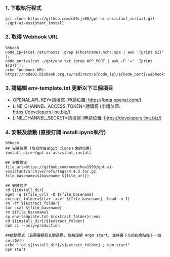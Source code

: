 ### 1. 下載執行程式
```
git clone https://github.com/c00cjz00/gpt-ai-assistant_install.git ~/gpt-ai-assistant_install
```

### 2. 取得 Webhook URL
```
%%bash
node_ip=$(cat /etc/hosts |grep $(hostname).nchc.opa | awk '{print $1}' ); 
node_port=$(cat ~/gpt/env.txt |grep APP_PORT | awk -F '=' '{print $(2)}');
echo "Webhook URL: https://node02.biobank.org.tw/redirect/${node_ip}/${node_port}/webhook"
```

### 3. 請編輯 env-template.txt 更新以下三個項目
- OPENAI_API_KEY=請填寫 (申請位置: https://beta.openai.com/)
- LINE_CHANNEL_ACCESS_TOKEN=請填寫  (申請位置: https://developers.line.biz/)
- LINE_CHANNEL_SECRET=請填寫  (申請位置: https://developers.line.biz/)

### 4. 安裝及啟動 (直接打開 install.ipynb執行)
```
%%bash
## 安裝位置 (填寫你目前git clone下來的位置)
install_dir=~/gpt-ai-assistant_install

## 參數設定
file_url=https://github.com/memochou1993/gpt-ai-assistant/archive/refs/tags/4.4.3.tar.gz
file_basename=$(basename ${file_url})

## 安裝套件
cd ${install_dir}
wget -q ${file_url} -O ${file_basename}
extract_folder=$(tar -xzvf ${file_basename} |head -n 1)
rm -rf ${extract_folder}
tar -xzf ${file_basename}
rm ${file_basename}
cp env-template.txt ${extract_folder}/.env
cd ${install_dir}/${extract_folder}
npm ci --only=production

##啟動程式 (若需要觀看互動過程, 請將註解 #npm start, 並將最下方的指令貼在下一個cell執行)
echo "!cd ${install_dir}/${extract_folder} ; npm start"
npm start
```
